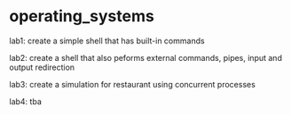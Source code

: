 # operating_systems

lab1: create a simple shell that has built-in commands

lab2: create a shell that also peforms external commands, pipes, input and output redirection

lab3: create a simulation for restaurant using concurrent processes

lab4: tba
